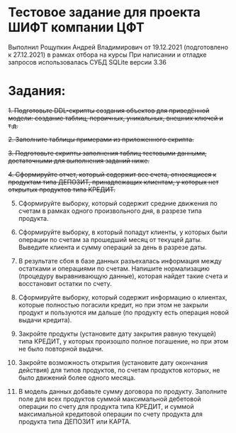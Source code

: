 # Тестовое задание для проекта ШИФТ компании ЦФТ
Выполнил Рощупкин Андрей Владимирович от 19.12.2021 (подготовлено к 27.12.2021) в рамках отбора на курсы
При написании и отладке запросов использовалась СУБД SQLite версии 3.36
# Задания:

~~1.  Подготовьте DDL-скрипты создания объектов для приведённой модели: создание таблиц,
первичных, уникальных, внешних ключей и т.д.~~

~~2.  Заполните таблицы примерами из приложенного скрипта.~~

~~3.	Подготовьте скрипты заполнения таблиц тестовыми данными, достаточными для выполнения заданий ниже.~~

~~4.	Сформируйте отчет, который содержит все счета, относящиеся к продуктам типа ДЕПОЗИТ, принадлежащих клиентам, у которых нет открытых продуктов типа КРЕДИТ.~~

5.	Сформируйте выборку, который содержит средние движения по счетам в рамках одного произвольного дня, в разрезе типа продукта.

6.	Сформируйте выборку, в который попадут клиенты, у которых были операции по счетам за прошедший месяц от текущей даты. Выведите клиента и сумму операций за день в разрезе даты.

7.	В результате сбоя в базе данных разъехалась информация между остатками и операциями по счетам. Напишите нормализацию (процедуру выравнивающую данные), которая найдет такие счета и восстановит остатки по счету.

8.	Сформируйте выборку, который содержит информацию о клиентах, которые полностью погасили кредит, но при этом не закрыли продукт и пользуются им дальше (по продукту есть операция новой выдачи кредита).

9.	Закройте продукты (установите дату закрытия равную текущей) типа КРЕДИТ, у которых произошло полное погашение, но при этом не было повторной выдачи.

10.	Закройте возможность открытия (установите дату окончания действия) для типов продуктов, по счетам продуктов которых, не было движений более одного месяца.

11.	В модель данных добавьте сумму договора по продукту. Заполните поле для всех продуктов суммой максимальной дебетовой операции по счету для продукта типа КРЕДИТ, и суммой максимальной кредитовой операции по счету продукта для продукта типа ДЕПОЗИТ или КАРТА.
